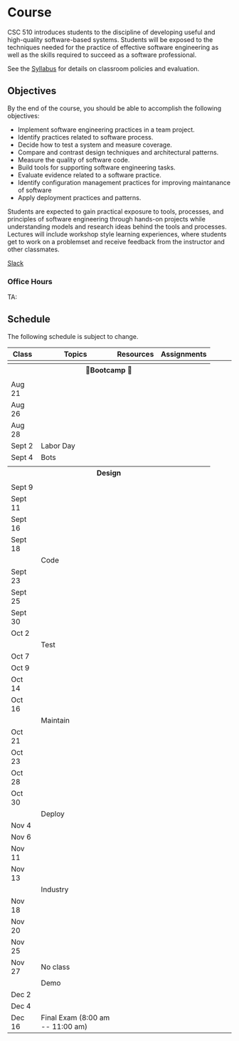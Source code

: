 # Course

CSC 510 introduces students to the discipline of developing useful and high-quality software-based systems. Students will be exposed to the techniques needed for the practice of effective software engineering as well as the skills required to succeed as a software professional. 

See the [Syllabus](https://github.com/CSC-510/Course/blob/master/Syllabus.md) for details on classroom policies and evaluation.

## Objectives

By the end of the course, you should be able to accomplish the following objectives:

* Implement software engineering practices in a team project.
* Identify practices related to software process.
* Decide how to test a system and measure coverage.
* Compare and contrast design techniques and architectural patterns.
* Measure the quality of software code.
* Build tools for supporting software engineering tasks.
* Evaluate evidence related to a software practice.
* Identify configuration management practices for improving maintanance of software
* Apply deployment practices and patterns.

Students are expected to gain practical exposure to tools, processes, and principles of software engineering through hands-on projects while understanding models and research ideas behind the tools and processes.  Lectures will include workshop style learning experiences, where students get to work on a problemset and receive feedback from the instructor and other classmates.

[Slack](https://csc510-fall2017.slack.com)

### Office Hours

TA:

## Schedule

The following schedule is subject to change.

| Class    | Topics                           |  Resources | Assignments       |
|----------|----------------------------------|------------|----------------  |
| <tr><th colspan=4> 🥾Bootcamp 🥾</th></tr> |
| Aug 21 |  | | |
| Aug 26 |  | | |
| Aug 28 |  | | |
| Sept 2 | Labor Day | | | 
| Sept 4 | Bots | | |
| <tr><th colspan=4>Design</th></tr> |
| Sept 9  |  | | |
| Sept 11 |  | | |
| Sept 16 |
| Sept 18 |
| <td colspan=3>Code</td>    |
| Sept 23 |
| Sept 25 |
| Sept 30 |
| Oct  2  |
| <td colspan=3>Test</td>    |
| Oct  7  |
| Oct  9  |
| Oct  14  | 
| Oct  16  | 
| <td colspan=3>Maintain</td>
| Oct  21  |
| Oct  23  |
| Oct  28  |
| Oct  30  |
| <td colspan=3>Deploy</td> |
| Nov  4   |
| Nov  6   |
| Nov 11   | 
| Nov 13   | 
| <td colspan=3>Industry</td>
| Nov 18   |
| Nov 20   |
| Nov 25 |
| Nov 27 | No class | 
| <td colspan=3>Demo</td>
| Dec 2  |  |  |
| Dec 4  |  |  |
| Dec 16 | Final Exam (8:00 am -- 11:00 am) | |





